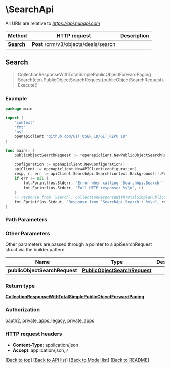 # \SearchApi

All URIs are relative to *https://api.hubapi.com*

Method | HTTP request | Description
------------- | ------------- | -------------
[**Search**](SearchApi.md#Search) | **Post** /crm/v3/objects/deals/search | 



## Search

> CollectionResponseWithTotalSimplePublicObjectForwardPaging Search(ctx).PublicObjectSearchRequest(publicObjectSearchRequest).Execute()



### Example

```go
package main

import (
    "context"
    "fmt"
    "os"
    openapiclient "github.com/GIT_USER_ID/GIT_REPO_ID"
)

func main() {
    publicObjectSearchRequest := *openapiclient.NewPublicObjectSearchRequest([]openapiclient.FilterGroup{*openapiclient.NewFilterGroup([]openapiclient.Filter{*openapiclient.NewFilter("PropertyName_example", "Operator_example")})}, []string{"Sorts_example"}, []string{"Properties_example"}, int32(123), int32(123)) // PublicObjectSearchRequest | 

    configuration := openapiclient.NewConfiguration()
    apiClient := openapiclient.NewAPIClient(configuration)
    resp, r, err := apiClient.SearchApi.Search(context.Background()).PublicObjectSearchRequest(publicObjectSearchRequest).Execute()
    if err != nil {
        fmt.Fprintf(os.Stderr, "Error when calling `SearchApi.Search``: %v\n", err)
        fmt.Fprintf(os.Stderr, "Full HTTP response: %v\n", r)
    }
    // response from `Search`: CollectionResponseWithTotalSimplePublicObjectForwardPaging
    fmt.Fprintf(os.Stdout, "Response from `SearchApi.Search`: %v\n", resp)
}
```

### Path Parameters



### Other Parameters

Other parameters are passed through a pointer to a apiSearchRequest struct via the builder pattern


Name | Type | Description  | Notes
------------- | ------------- | ------------- | -------------
 **publicObjectSearchRequest** | [**PublicObjectSearchRequest**](PublicObjectSearchRequest.md) |  | 

### Return type

[**CollectionResponseWithTotalSimplePublicObjectForwardPaging**](CollectionResponseWithTotalSimplePublicObjectForwardPaging.md)

### Authorization

[oauth2](../README.md#oauth2), [private_apps_legacy](../README.md#private_apps_legacy), [private_apps](../README.md#private_apps)

### HTTP request headers

- **Content-Type**: application/json
- **Accept**: application/json, */*

[[Back to top]](#) [[Back to API list]](../README.md#documentation-for-api-endpoints)
[[Back to Model list]](../README.md#documentation-for-models)
[[Back to README]](../README.md)

